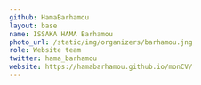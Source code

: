 ```yaml
---
github: HamaBarhamou
layout: base
name: ISSAKA HAMA Barhamou
photo_url: /static/img/organizers/barhamou.jng
role: Website team
twitter: hama_barhamou
website: https://hamabarhamou.github.io/monCV/
---
```

